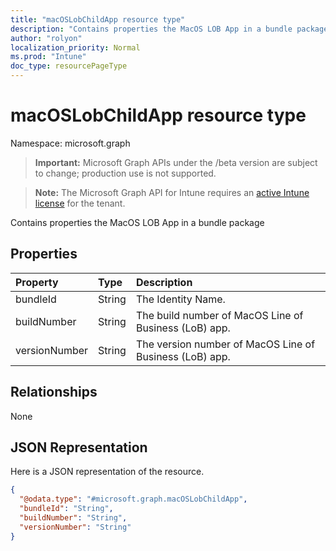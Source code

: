 ```yaml
---
title: "macOSLobChildApp resource type"
description: "Contains properties the MacOS LOB App in a bundle package"
author: "rolyon"
localization_priority: Normal
ms.prod: "Intune"
doc_type: resourcePageType
---
```


# macOSLobChildApp resource type

Namespace: microsoft.graph

> **Important:** Microsoft Graph APIs under the /beta version are subject to change; production use is not supported.

> **Note:** The Microsoft Graph API for Intune requires an [active Intune license](https://go.microsoft.com/fwlink/?linkid=839381) for the tenant.

Contains properties the MacOS LOB App in a bundle package

## Properties
|Property|Type|Description|
|:---|:---|:---|
|bundleId|String|The Identity Name.|
|buildNumber|String|The build number of MacOS Line of Business (LoB) app.|
|versionNumber|String|The version number of MacOS Line of Business (LoB) app.|

## Relationships
None

## JSON Representation
Here is a JSON representation of the resource.
<!-- {
  "blockType": "resource",
  "@odata.type": "microsoft.graph.macOSLobChildApp"
}
-->
``` json
{
  "@odata.type": "#microsoft.graph.macOSLobChildApp",
  "bundleId": "String",
  "buildNumber": "String",
  "versionNumber": "String"
}
```



